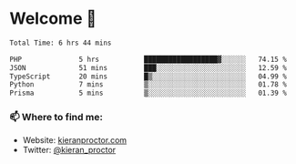 # Welcome 🦘

<!--START_SECTION:waka-->

```txt
Total Time: 6 hrs 44 mins

PHP              5 hrs           ██████████████████▓░░░░░░   74.15 %
JSON             51 mins         ███░░░░░░░░░░░░░░░░░░░░░░   12.59 %
TypeScript       20 mins         █▒░░░░░░░░░░░░░░░░░░░░░░░   04.99 %
Python           7 mins          ▒░░░░░░░░░░░░░░░░░░░░░░░░   01.78 %
Prisma           5 mins          ▒░░░░░░░░░░░░░░░░░░░░░░░░   01.39 %
```

<!--END_SECTION:waka-->

### 📫 Where to find me:

-   Website: [kieranproctor.com](https://kieranproctor.com/)
-   Twitter: [@kieran_proctor](https://twitter.com/kieran_proctor)

